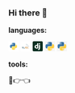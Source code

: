 ### Hi there 👋

**languages:**  

<code><img height="20" src="https://raw.githubusercontent.com/github/explore/80688e429a7d4ef2fca1e82350fe8e3517d3494d/topics/python/python.png"></code>
<code><img height="20" src="https://raw.githubusercontent.com/github/explore/80688e429a7d4ef2fca1e82350fe8e3517d3494d/topics/mysql/mysql.png"></code>
<code><img height="20" src="https://github.com/devSimaa/devSimaa/blob/main/language/django.png"></code>
<code><img height="20" src="https://github.com/devSimaa/devSimaa/blob/main/language/python.png"></code>
<img height="20" src="https://github.com/devSimaa/devSimaa/blob/main/language/python.png">

**tools:**  

<!--END_SECTION:waka-->

🥺👉👈








<!--
**devSimaa/devSimaa** is a ✨ _special_ ✨ repository because its `README.md` (this file) appears on your GitHub profile.

Here are some ideas to get you started:

- 🔭 I’m currently working on ...
- 🌱 I’m currently learning ...
- 👯 I’m looking to collaborate on ...
- 🤔 I’m looking for help with ...
- 💬 Ask me about ...
- 📫 How to reach me: ...
- 😄 Pronouns: ...
- ⚡ Fun fact: ...
-->
